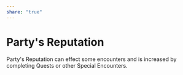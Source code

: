 ```yaml
---
share: "true"
---
```


# Party's Reputation

Party's Reputation can effect some encounters and is increased by completing Quests or other Special Encounters.